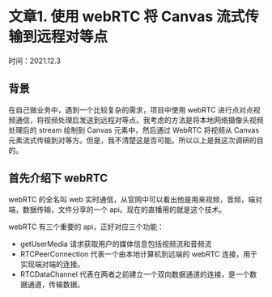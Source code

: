 # 文章1. 使用 webRTC 将 Canvas 流式传输到远程对等点

时间：2021.12.3

## 背景

在自己做业务中，遇到一个比较复杂的需求，项目中使用 webRTC 进行点对点视频通信，将视频处理后发送到远程对等点。我考虑的方法是将本地网络摄像头视频处理后的 stream 绘制到 Canvas 元素中，然后通过 WebRTC 将视频从 Canvas 元素流式传输到对等方。但是，我不清楚这是否可能。所以以上是我这次调研的目的。

## 首先介绍下 webRTC

webRTC 的全名叫 web 实时通信，从官网中可以看出他是用来视频，音频，端对端，数据传输，文件分享的一个 api。现在的直播用的就是这个技术。

webRTC 有三个重要的 api，正好对应三个功能：

- getUserMedia 请求获取用户的媒体信息包括视频流和音频流
- RTCPeerConnection 代表一个由本地计算机到远端的 webRTC 连接，用于实现端对端的连接。
- RTCDataChannel 代表在两者之前建立一个双向数据通道的连接，是一个数据通道，传输数据。
